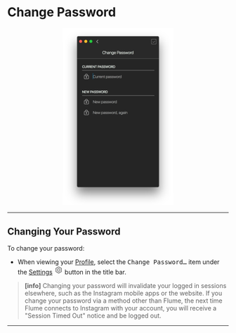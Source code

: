 # Change Password

<p style="text-align: center; margin-top: 1em;"><img src="/views/assets/profile-password.png" width="50%" height="50%" /></p>

------

## Changing Your Password

To change your password:

- When viewing your [Profile](/views/profile.md), select the <kbd>Change Password…</kbd> item under the [Settings](/views/profile/settings.md) <img src="/views/assets/settings.png" width="20" height="20" /> button in the title bar.

> **[info]**
> Changing your password will invalidate your logged in sessions elsewhere, such as the Instagram mobile apps or the website. If you change your password via a method other than Flume, the next time Flume connects to Instagram with your account, you will receive a "Session Timed Out" notice and be logged out.

------